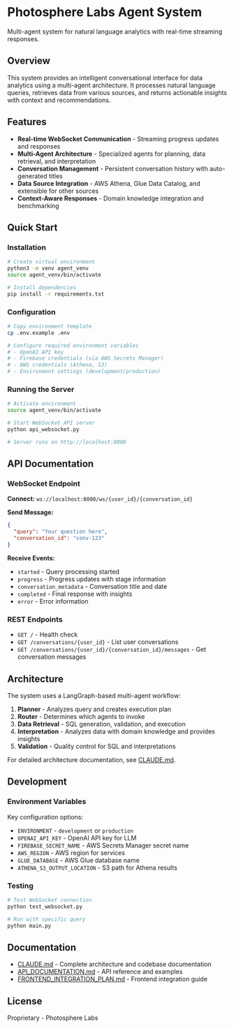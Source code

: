 # Photosphere Labs Agent System

Multi-agent system for natural language analytics with real-time streaming responses.

## Overview

This system provides an intelligent conversational interface for data analytics using a multi-agent architecture. It processes natural language queries, retrieves data from various sources, and returns actionable insights with context and recommendations.

## Features

- **Real-time WebSocket Communication** - Streaming progress updates and responses
- **Multi-Agent Architecture** - Specialized agents for planning, data retrieval, and interpretation
- **Conversation Management** - Persistent conversation history with auto-generated titles
- **Data Source Integration** - AWS Athena, Glue Data Catalog, and extensible for other sources
- **Context-Aware Responses** - Domain knowledge integration and benchmarking

## Quick Start

### Installation

```bash
# Create virtual environment
python3 -m venv agent_venv
source agent_venv/bin/activate

# Install dependencies
pip install -r requirements.txt
```

### Configuration

```bash
# Copy environment template
cp .env.example .env

# Configure required environment variables
# - OpenAI API key
# - Firebase credentials (via AWS Secrets Manager)
# - AWS credentials (Athena, S3)
# - Environment settings (development/production)
```

### Running the Server

```bash
# Activate environment
source agent_venv/bin/activate

# Start WebSocket API server
python api_websocket.py

# Server runs on http://localhost:8000
```

## API Documentation

### WebSocket Endpoint

**Connect:** `ws://localhost:8000/ws/{user_id}/{conversation_id}`

**Send Message:**
```json
{
  "query": "Your question here",
  "conversation_id": "conv-123"
}
```

**Receive Events:**
- `started` - Query processing started
- `progress` - Progress updates with stage information
- `conversation_metadata` - Conversation title and date
- `completed` - Final response with insights
- `error` - Error information

### REST Endpoints

- `GET /` - Health check
- `GET /conversations/{user_id}` - List user conversations
- `GET /conversations/{user_id}/{conversation_id}/messages` - Get conversation messages

## Architecture

The system uses a LangGraph-based multi-agent workflow:

1. **Planner** - Analyzes query and creates execution plan
2. **Router** - Determines which agents to invoke
3. **Data Retrieval** - SQL generation, validation, and execution
4. **Interpretation** - Analyzes data with domain knowledge and provides insights
5. **Validation** - Quality control for SQL and interpretations

For detailed architecture documentation, see [CLAUDE.md](CLAUDE.md).

## Development

### Environment Variables

Key configuration options:
- `ENVIRONMENT` - `development` or `production`
- `OPENAI_API_KEY` - OpenAI API key for LLM
- `FIREBASE_SECRET_NAME` - AWS Secrets Manager secret name
- `AWS_REGION` - AWS region for services
- `GLUE_DATABASE` - AWS Glue database name
- `ATHENA_S3_OUTPUT_LOCATION` - S3 path for Athena results

### Testing

```bash
# Test WebSocket connection
python test_websocket.py

# Run with specific query
python main.py
```

## Documentation

- [CLAUDE.md](CLAUDE.md) - Complete architecture and codebase documentation
- [API_DOCUMENTATION.md](API_DOCUMENTATION.md) - API reference and examples
- [FRONTEND_INTEGRATION_PLAN.md](FRONTEND_INTEGRATION_PLAN.md) - Frontend integration guide

## License

Proprietary - Photosphere Labs
